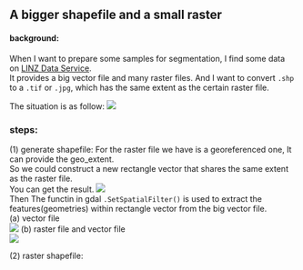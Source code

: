 ## A bigger shapefile and a small raster

#### background:
When I want to prepare some samples for segmentation, I find some data on [LINZ Data Service](https://data.linz.govt.nz/).<br>
It provides a big vector file and many raster files. And I want to convert ```.shp``` to a ```.tif``` or ```.jpg```, which has the same extent as the certain raster file.

The situation is as follow:
![](https://github.com/huijianpzh/RS-GIS-related/blob/master/shp2raster/pic1.png) 


### steps:
(1) generate shapefile:
For the raster file we have is a georeferenced one, It can provide the geo_extent. <br>
So we could construct a new rectangle vector that shares the same extent as the raster file. <br>
You can get the result.
![](https://github.com/huijianpzh/RS-GIS-related/blob/master/shp2raster/pic5.png) <br>
Then 
The functin in gdal ```.SetSpatialFilter()``` is used to extract the features(geometries) within rectangle vector from the big vector file. <br>
(a) vector file <br>
![](https://github.com/huijianpzh/RS-GIS-related/blob/master/shp2raster/pic3.png) 
(b) raster file and vector file <br>
![](https://github.com/huijianpzh/RS-GIS-related/blob/master/shp2raster/pic2.png) 

(2) raster shapefile:
